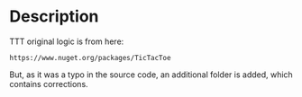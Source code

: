 # Description
TTT original logic is from here:
```
https://www.nuget.org/packages/TicTacToe
```
But, as it was a typo in the source code, 
an additional folder is added, which contains corrections.

